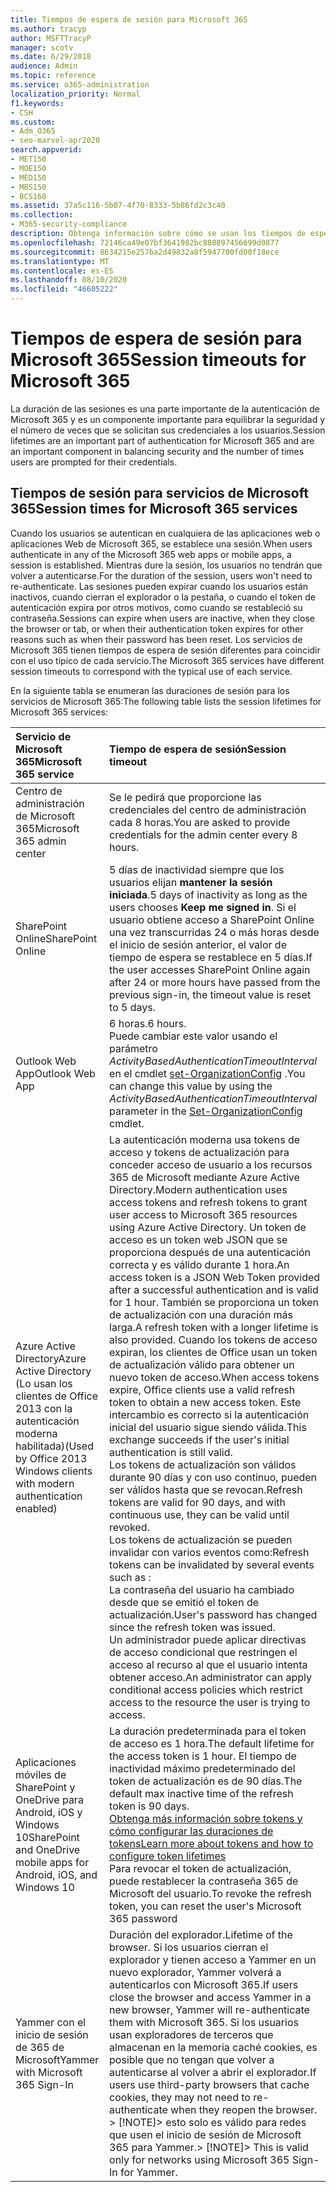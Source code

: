 ```yaml
---
title: Tiempos de espera de sesión para Microsoft 365
ms.author: tracyp
author: MSFTTracyP
manager: scotv
ms.date: 6/29/2018
audience: Admin
ms.topic: reference
ms.service: o365-administration
localization_priority: Normal
f1.keywords:
- CSH
ms.custom:
- Adm_O365
- seo-marvel-apr2020
search.appverid:
- MET150
- MOE150
- MED150
- MBS150
- BCS160
ms.assetid: 37a5c116-5b07-4f70-8333-5b86fd2c3c40
ms.collection:
- M365-security-compliance
description: Obtenga información sobre cómo se usan los tiempos de espera de sesión para equilibrar la seguridad y la facilidad de acceso en las aplicaciones cliente de Microsoft 365.
ms.openlocfilehash: 72146ca49e07bf3641982bc880897456699d0877
ms.sourcegitcommit: 8634215e257ba2d49832a8f5947700fd00f18ece
ms.translationtype: MT
ms.contentlocale: es-ES
ms.lasthandoff: 08/10/2020
ms.locfileid: "46605222"
---
```

# <a name="session-timeouts-for-microsoft-365"></a><span data-ttu-id="dfea0-103">Tiempos de espera de sesión para Microsoft 365</span><span class="sxs-lookup"><span data-stu-id="dfea0-103">Session timeouts for Microsoft 365</span></span>

<span data-ttu-id="dfea0-104">La duración de las sesiones es una parte importante de la autenticación de Microsoft 365 y es un componente importante para equilibrar la seguridad y el número de veces que se solicitan sus credenciales a los usuarios.</span><span class="sxs-lookup"><span data-stu-id="dfea0-104">Session lifetimes are an important part of authentication for Microsoft 365 and are an important component in balancing security and the number of times users are prompted for their credentials.</span></span>
  
## <a name="session-times-for-microsoft-365-services"></a><span data-ttu-id="dfea0-105">Tiempos de sesión para servicios de Microsoft 365</span><span class="sxs-lookup"><span data-stu-id="dfea0-105">Session times for Microsoft 365 services</span></span>

<span data-ttu-id="dfea0-106">Cuando los usuarios se autentican en cualquiera de las aplicaciones web o aplicaciones Web de Microsoft 365, se establece una sesión.</span><span class="sxs-lookup"><span data-stu-id="dfea0-106">When users authenticate in any of the Microsoft 365 web apps or mobile apps, a session is established.</span></span> <span data-ttu-id="dfea0-107">Mientras dure la sesión, los usuarios no tendrán que volver a autenticarse.</span><span class="sxs-lookup"><span data-stu-id="dfea0-107">For the duration of the session, users won't need to re-authenticate.</span></span> <span data-ttu-id="dfea0-108">Las sesiones pueden expirar cuando los usuarios están inactivos, cuando cierran el explorador o la pestaña, o cuando el token de autenticación expira por otros motivos, como cuando se restableció su contraseña.</span><span class="sxs-lookup"><span data-stu-id="dfea0-108">Sessions can expire when users are inactive, when they close the browser or tab, or when their authentication token expires for other reasons such as when their password has been reset.</span></span> <span data-ttu-id="dfea0-109">Los servicios de Microsoft 365 tienen tiempos de espera de sesión diferentes para coincidir con el uso típico de cada servicio.</span><span class="sxs-lookup"><span data-stu-id="dfea0-109">The Microsoft 365 services have different session timeouts to correspond with the typical use of each service.</span></span>
  
<span data-ttu-id="dfea0-110">En la siguiente tabla se enumeran las duraciones de sesión para los servicios de Microsoft 365:</span><span class="sxs-lookup"><span data-stu-id="dfea0-110">The following table lists the session lifetimes for Microsoft 365 services:</span></span>
  
|<span data-ttu-id="dfea0-111">**Servicio de Microsoft 365**</span><span class="sxs-lookup"><span data-stu-id="dfea0-111">**Microsoft 365 service**</span></span>|<span data-ttu-id="dfea0-112">**Tiempo de espera de sesión**</span><span class="sxs-lookup"><span data-stu-id="dfea0-112">**Session timeout**</span></span>|
|:-----|:-----|
|<span data-ttu-id="dfea0-113">Centro de administración de Microsoft 365</span><span class="sxs-lookup"><span data-stu-id="dfea0-113">Microsoft 365 admin center</span></span>  <br/> |<span data-ttu-id="dfea0-114">Se le pedirá que proporcione las credenciales del centro de administración cada 8 horas.</span><span class="sxs-lookup"><span data-stu-id="dfea0-114">You are asked to provide credentials for the admin center every 8 hours.</span></span>  <br/> |
|<span data-ttu-id="dfea0-115">SharePoint Online</span><span class="sxs-lookup"><span data-stu-id="dfea0-115">SharePoint Online</span></span>  <br/> |<span data-ttu-id="dfea0-116">5 días de inactividad siempre que los usuarios elijan **mantener la sesión iniciada**.</span><span class="sxs-lookup"><span data-stu-id="dfea0-116">5 days of inactivity as long as the users chooses **Keep me signed in**.</span></span> <span data-ttu-id="dfea0-117">Si el usuario obtiene acceso a SharePoint Online una vez transcurridas 24 o más horas desde el inicio de sesión anterior, el valor de tiempo de espera se restablece en 5 días.</span><span class="sxs-lookup"><span data-stu-id="dfea0-117">If the user accesses SharePoint Online again after 24 or more hours have passed from the previous sign-in, the timeout value is reset to 5 days.</span></span>  <br/> |
|<span data-ttu-id="dfea0-118">Outlook Web App</span><span class="sxs-lookup"><span data-stu-id="dfea0-118">Outlook Web App</span></span>  <br/> |<span data-ttu-id="dfea0-119">6 horas.</span><span class="sxs-lookup"><span data-stu-id="dfea0-119">6 hours.</span></span>  <br/> <span data-ttu-id="dfea0-120">Puede cambiar este valor usando el parámetro _ActivityBasedAuthenticationTimeoutInterval_ en el cmdlet [set-OrganizationConfig](https://go.microsoft.com/fwlink/p/?LinkId=615378) .</span><span class="sxs-lookup"><span data-stu-id="dfea0-120">You can change this value by using the  _ActivityBasedAuthenticationTimeoutInterval_ parameter in the [Set-OrganizationConfig](https://go.microsoft.com/fwlink/p/?LinkId=615378) cmdlet.</span></span>  <br/> |
|<span data-ttu-id="dfea0-121">Azure Active Directory</span><span class="sxs-lookup"><span data-stu-id="dfea0-121">Azure Active Directory</span></span>  <br/> <span data-ttu-id="dfea0-122">(Lo usan los clientes de Office 2013 con la autenticación moderna habilitada)</span><span class="sxs-lookup"><span data-stu-id="dfea0-122">(Used by Office 2013 Windows clients with modern authentication enabled)</span></span>  <br/> | <span data-ttu-id="dfea0-123">La autenticación moderna usa tokens de acceso y tokens de actualización para conceder acceso de usuario a los recursos 365 de Microsoft mediante Azure Active Directory.</span><span class="sxs-lookup"><span data-stu-id="dfea0-123">Modern authentication uses access tokens and refresh tokens to grant user access to Microsoft 365 resources using Azure Active Directory.</span></span> <span data-ttu-id="dfea0-124">Un token de acceso es un token web JSON que se proporciona después de una autenticación correcta y es válido durante 1 hora.</span><span class="sxs-lookup"><span data-stu-id="dfea0-124">An access token is a JSON Web Token provided after a successful authentication and is valid for 1 hour.</span></span> <span data-ttu-id="dfea0-125">También se proporciona un token de actualización con una duración más larga.</span><span class="sxs-lookup"><span data-stu-id="dfea0-125">A refresh token with a longer lifetime is also provided.</span></span> <span data-ttu-id="dfea0-126">Cuando los tokens de acceso expiran, los clientes de Office usan un token de actualización válido para obtener un nuevo token de acceso.</span><span class="sxs-lookup"><span data-stu-id="dfea0-126">When access tokens expire, Office clients use a valid refresh token to obtain a new access token.</span></span> <span data-ttu-id="dfea0-127">Este intercambio es correcto si la autenticación inicial del usuario sigue siendo válida.</span><span class="sxs-lookup"><span data-stu-id="dfea0-127">This exchange succeeds if the user's initial authentication is still valid.</span></span>  <br/>  <span data-ttu-id="dfea0-128">Los tokens de actualización son válidos durante 90 días y con uso continuo, pueden ser válidos hasta que se revocan.</span><span class="sxs-lookup"><span data-stu-id="dfea0-128">Refresh tokens are valid for 90 days, and with continuous use, they can be valid until revoked.</span></span>  <br/>  <span data-ttu-id="dfea0-129">Los tokens de actualización se pueden invalidar con varios eventos como:</span><span class="sxs-lookup"><span data-stu-id="dfea0-129">Refresh tokens can be invalidated by several events such as :</span></span>  <br/>  <span data-ttu-id="dfea0-130">La contraseña del usuario ha cambiado desde que se emitió el token de actualización.</span><span class="sxs-lookup"><span data-stu-id="dfea0-130">User's password has changed since the refresh token was issued.</span></span>  <br/>  <span data-ttu-id="dfea0-131">Un administrador puede aplicar directivas de acceso condicional que restringen el acceso al recurso al que el usuario intenta obtener acceso.</span><span class="sxs-lookup"><span data-stu-id="dfea0-131">An administrator can apply conditional access policies which restrict access to the resource the user is trying to access.</span></span>  <br/> |
|<span data-ttu-id="dfea0-132">Aplicaciones móviles de SharePoint y OneDrive para Android, iOS y Windows 10</span><span class="sxs-lookup"><span data-stu-id="dfea0-132">SharePoint and OneDrive mobile apps for Android, iOS, and Windows 10</span></span>  <br/> |<span data-ttu-id="dfea0-133">La duración predeterminada para el token de acceso es 1 hora.</span><span class="sxs-lookup"><span data-stu-id="dfea0-133">The default lifetime for the access token is 1 hour.</span></span> <span data-ttu-id="dfea0-134">El tiempo de inactividad máximo predeterminado del token de actualización es de 90 días.</span><span class="sxs-lookup"><span data-stu-id="dfea0-134">The default max inactive time of the refresh token is 90 days.</span></span>  <br/> [<span data-ttu-id="dfea0-135">Obtenga más información sobre tokens y cómo configurar las duraciones de tokens</span><span class="sxs-lookup"><span data-stu-id="dfea0-135">Learn more about tokens and how to configure token lifetimes</span></span>](https://docs.microsoft.com/azure/active-directory/active-directory-configurable-token-lifetimes) <br/> <span data-ttu-id="dfea0-136">Para revocar el token de actualización, puede restablecer la contraseña 365 de Microsoft del usuario.</span><span class="sxs-lookup"><span data-stu-id="dfea0-136">To revoke the refresh token, you can reset the user's Microsoft 365 password</span></span>  <br/> |
|<span data-ttu-id="dfea0-137">Yammer con el inicio de sesión de 365 de Microsoft</span><span class="sxs-lookup"><span data-stu-id="dfea0-137">Yammer with Microsoft 365 Sign-In</span></span>  <br/> |<span data-ttu-id="dfea0-138">Duración del explorador.</span><span class="sxs-lookup"><span data-stu-id="dfea0-138">Lifetime of the browser.</span></span> <span data-ttu-id="dfea0-139">Si los usuarios cierran el explorador y tienen acceso a Yammer en un nuevo explorador, Yammer volverá a autenticarlos con Microsoft 365.</span><span class="sxs-lookup"><span data-stu-id="dfea0-139">If users close the browser and access Yammer in a new browser, Yammer will re-authenticate them with Microsoft 365.</span></span> <span data-ttu-id="dfea0-140">Si los usuarios usan exploradores de terceros que almacenan en la memoria caché cookies, es posible que no tengan que volver a autenticarse al volver a abrir el explorador.</span><span class="sxs-lookup"><span data-stu-id="dfea0-140">If users use third-party browsers that cache cookies, they may not need to re-authenticate when they reopen the browser.</span></span>  <br/> <span data-ttu-id="dfea0-141">> [!NOTE]> esto solo es válido para redes que usen el inicio de sesión de Microsoft 365 para Yammer.</span><span class="sxs-lookup"><span data-stu-id="dfea0-141">> [!NOTE]> This is valid only for networks using Microsoft 365 Sign-In for Yammer.</span></span>           |
   

